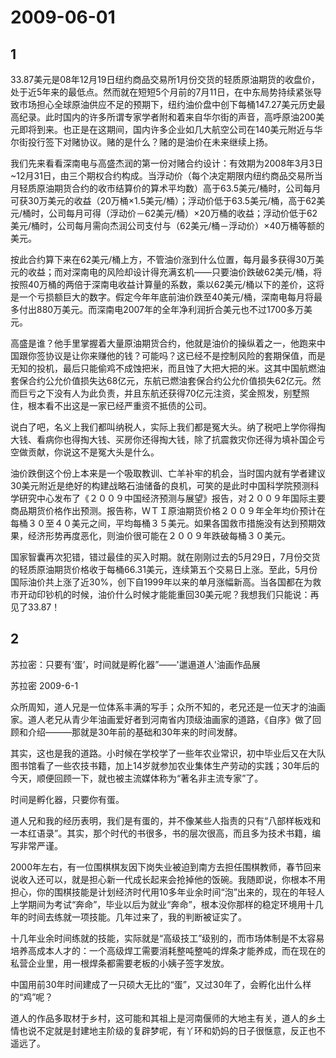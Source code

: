 # 2009-06-01

## 1

33.87美元是08年12月19日纽约商品交易所1月份交货的轻质原油期货的收盘价，处于近5年来的最低点。然而就在短短5个月前的7月11日，在中东局势持续紧张导致市场担心全球原油供应不足的预期下，纽约油价盘中创下每桶147.27美元历史最高纪录。此时国内的许多所谓专家学者附和着来自华尔街的声音，高呼原油200美元即将到来。也正是在这期间，国内许多企业如几大航空公司在140美元附近与华尔街投行签下对赌协议。赌的是什么？赌的是油价在未来继续上扬。

我们先来看看深南电与高盛杰润的第一份对赌合约设计：有效期为2008年3月3日~12月31日，由三个期权合约构成。当浮动价（每个决定期限内纽约商品交易所当月轻质原油期货合约的收市结算价的算术平均数）高于63.5美元/桶时，公司每月可获30万美元的收益（20万桶×1.5美元/桶）；浮动价低于63.5美元/桶，高于62美元/桶时，公司每月可得（浮动价－62美元/桶）×20万桶的收益；浮动价低于62美元/桶时，公司每月需向杰润公司支付与（62美元/桶－浮动价）×40万桶等额的美元。

按此合约算下来在62美元/桶上方，不管油价涨到什么位置，每月最多获得30万美元的收益；而对深南电的风险却设计得充满玄机――只要油价跌破62美元/桶，将按照40万桶的两倍于深南电收益计算量的系数，乘以62美元/桶以下的差价，这将是一个亏损额巨大的数字。假定今年年底前油价跌至40美元/桶，深南电每月将最多付出880万美元。而深南电2007年的全年净利润折合美元也不过1700多万美元。

高盛是谁？他手里掌握着大量原油期货合约，他就是油价的操纵着之一，他跑来中国跟你签协议是让你来赚他的钱？可能吗？这已经不是控制风险的套期保值，而是无知的投机，最后只能偷鸡不成蚀把米，而且蚀了大把大把的米。这其中国航燃油套保合约公允价值损失达68亿元，东航已燃油套保合约公允价值损失62亿元。然而巨亏之下没有人为此负责，并且东航还获得70亿元注资，奖金照发，别墅照住，根本看不出这是一家已经严重资不抵债的公司。

说白了吧，名义上我们都叫纳税人，实际上我们都是冤大头。纳了税吧上学你得掏大钱、看病你也得掏大钱、买房你还得掏大钱，除了抗震救灾你还得为填补国企亏空做贡献，你说这不是冤大头是什么。

油价跌倒这个份上本来是一个吸取教训、亡羊补牢的机会，当时国内就有学者建议30美元附近是绝好的构建战略石油储备的良机，可笑的是此时中国科学院预测科学研究中心发布了《２００９中国经济预测与展望》报告，对２００９年国际主要商品期货价格作出预测。报告称，ＷＴＩ原油期货价格２００９年全年均价预计在每桶３０至４０美元之间，平均每桶３５美元。如果各国救市措施没有达到预期效果，经济形势再度恶化，则油价很可能在２００９年跌破每桶３０美元。

国家智囊再次犯错，错过最佳的买入时期。就在刚刚过去的5月29日，7月份交货的轻质原油期货价格收于每桶66.31美元，连续第五个交易日上涨。至此，5月份国际油价共上涨了近30%，创下自1999年以来的单月涨幅新高。当各国都在为救市开动印钞机的时候，油价什么时候才能能重回30美元呢？我想我们只能说：再见了33.87！

## 2

苏拉密：只要有‘蛋’，时间就是孵化器”——'邋遢道人'油画作品展

苏拉密 2009-6-1

众所周知，道人兄是一位体系丰满的写手；众所不知的，老兄还是一位天才的油画家。道人老兄从青少年油画爱好者到河南省内顶级油画家的道路，《自序》做了回顾和介绍———那就是30年前的基础和30年来的时间发酵。

其实，这也是我的道路。小时候在学校学了一些年农业常识，初中毕业后又在大队图书馆看了一些农技书籍，加上14岁就参加农业集体生产劳动的实践；30年后的今天，顺便回顾一下，就也被主流媒体称为“著名非主流专家”了。

时间是孵化器，只要你有蛋。

道人兄和我的经历表明，我们是有蛋的，并不像某些人指责的只有“八部样板戏和一本红语录”。其实，那个时代的书很多，书的层次很高，而且多为技术书籍，编写非常严谨。

2000年左右，有一位围棋棋友因下岗失业被迫到南方去担任围棋教师，春节回来说收入还可以，就是担心新一代成长起来会抢掉他的饭碗。我随即说，你根本不用担心，你的围棋技能是计划经济时代用10多年业余时间“泡”出来的，现在的年轻人上学期间为考试“奔命”，毕业以后为就业“奔命”，根本没你那样的稳定环境用十几年的时间去练就一项技能。几年过来了，我的判断被证实了。

十几年业余时间练就的技能，实际就是“高级技工”级别的，而市场体制是不太容易培养高成本人才的：一个高级焊工需要消耗整吨整吨的焊条才能养成，而在现在的私营企业里，用一根焊条都需要老板的小姨子签字发放。

中国用前30年时间建成了一只硕大无比的“蛋”，又过30年了，会孵化出什么样的“鸡”呢？

道人的作品多取材于乡村，这可能和其祖上是河南偃师的大地主有关，道人的乡土情也说不定就是封建地主阶级的复辟梦呢，有丫环和奶妈的日子很惬意，反正也不遥远了。

